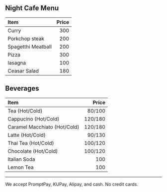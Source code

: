 ## Night Cafe Menu

| Item                                   | Price |
|:---------------------------------------|------:|
| Curry                           |  300  |
| Porkchop steak    | 200 |
| Spagetthi Meatball | 200 |
| Pizza  | 300 |
| lasagna | 100 |
| Ceasar Salad | 180 |

## Beverages

| Item                                   | Price |
|:---------------------------------------|------:|
| Tea (Hot/Cold)                         | 80/100 |
| Cappucino (Hot/Cold)                   | 120/180 |
| Caramel Macchiato (Hot/Cold)           | 120/180 |
| Latte (Hot/Cold)                       | 90/130 |
| Thai Tea (Hot/Cold)                    | 100/120 |
| Chocolate (Hot/Cold)                   | 100/120 |
| Italian Soda                            | 100 |
| Lemon Tea                               | 100 |

---

We accept PromptPay, KUPay, Alipay, and cash. No credit cards.
